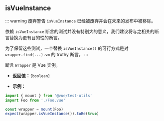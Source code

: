 ## isVueInstance

::: warning 废弃警告
`isVueInstance` 已经被废弃并会在未来的发布中被移除。

依赖 `isVueInstance` 断言的测试并没有特别大的意义，我们建议将与之相关的断言替换为更有目的性的断言。

为了保留这些测试，一个替换 `isVueInstance()` 的可行方式是对 `wrapper.find(...).vm` 的 truthy 断言。
:::

断言 `Wrapper` 是 Vue 实例。

- **返回值：**`{boolean}`

- **示例：**

```js
import { mount } from '@vue/test-utils'
import Foo from './Foo.vue'

const wrapper = mount(Foo)
expect(wrapper.isVueInstance()).toBe(true)
```
